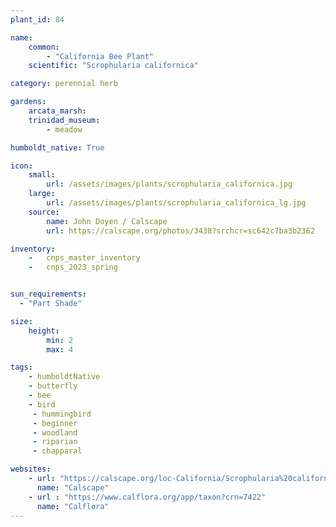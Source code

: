 ```yaml
---
plant_id: 84

name: 
    common: 
        - "California Bee Plant"    
    scientific: "Scrophularia californica" 

category: perennial herb

gardens: 
    arcata_marsh:
    trinidad_museum:
        - meadow

humboldt_native: True

icon: 
    small: 
        url: /assets/images/plants/scrophularia_californica.jpg
    large: 
        url: /assets/images/plants/scrophularia_californica_lg.jpg
    source: 
        name: John Doyen / Calscape 
        url: https://calscape.org/photos/3438?srchcr=sc642c7ba3b2362

inventory: 
    -   cnps_master_inventory
    -   cnps_2023_spring


sun_requirements:
  - "Part Shade"

size:
    height: 
        min: 2
        max: 4

tags:
    - humboldtNative
    - butterfly
    - bee
    - bird
     - hummingbird 
     - beginner
     - woodland
     - riparian
     - chapparal

websites:
    - url: "https://calscape.org/loc-California/Scrophularia%20californica%20(Bee%20Plant)"
      name: "Calscape"
    - url : "https://www.calflora.org/app/taxon?crn=7422"
      name: "Calflora"
---
```

